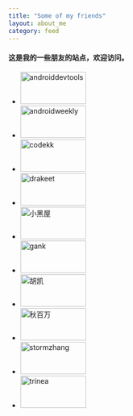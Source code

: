 ```yaml
---
title: "Some of my friends"
layout: about_me
category: feed
---
```


<h4 class='tc'>这是我的一些朋友的站点，欢迎访问。</h4>

<div class="friend-list clearfix">
<ul class='clearfix'>
<li><a href="http://androiddevtools.cn/"><img src="http://7xrhuv.com1.z0.glb.clouddn.com/androiddevtools_cn.png" width="130px" height="64px" alt="androiddevtools" title="收集整理Android开发所需的Android SDK、开发中用到的工具、Android开发教程、Android设计规范，免费的设计素材等。欢迎大家推荐自己在Android开发过程中用的好用的工具、学习开发教程、用到设计素材。"></a></li>

<li><a href="http://androidweekly.cn/"><img src="http://7xrhuv.com1.z0.glb.clouddn.com/androidweekly_cn.png" width="130px" height="64px" alt="androidweekly" title="Android 开发技术周报,汇集互联网上每周Android开发的技术文章、开源项目、开发工具、视频教程、Android设计教程、设计资源等。"></a></li>

<li><a href="http://www.codekk.com/"><img src="http://www.codekk.com/images/codekk-com-130-64.png" width="130px" height="64px" alt="codekk" title="codeKK，专注于开源项目源码解析及优秀开源项目的分享"></a></li>

<li><a href="http://drakeet.me/"><img src="http://ww4.sinaimg.cn/large/86e2ff85gw1f1jt6vd4snj203m01sjra.jpg" width="130px" height="64px" alt="drakeet" title="Drakeet"></a></li>

<li><a href="http://droidyue.com/"><img src="http://7jpolu.com1.z0.glb.clouddn.com/droidyue_com.png" width="130px" height="64px" alt="小黑屋" title="技术小黑屋"></a></li>

<li><a href="http://gank.io/"><img src="http://ww1.sinaimg.cn/large/610dc034gw1f1lnnpb9tej203n01sdfn.jpg" width="130px" height="64px" alt="gank" title="干货集中营，每日分享妹子图 和 技术干货，还有供大家中午休息的休闲视频"></a></li>

<li><a href="http://hukai.me/"><img src="http://hukai.me/images/avatar/130_64.jpg" width="130px" height="64px" alt="胡凯" title="Hi，我是胡凯，就职于腾讯从事Android开发的工作"></a></li>

<li><a href="http://www.liaohuqiu.net"><img src="http://image.liaohuqiu.net/images/links/logo-64-130.png" width="130px" height="64px" alt="秋百万" title="Yet another summer rain, 秋百万"></a></li>

<li><a href="http://stormzhang.com/"><img src="http://stormzhang.com/image/avatar_64.png" width="130px" height="64px" alt="stormzhang" title="Android开发者 + Ruby语言爱好者 + Google脑残粉，爱技术，爱尝鲜，爱开源，爱设计，也爱赚钱！ 热爱并沉溺于移动互联网，Want to make a good app!"></a></li>

<li><a href="http://www.trinea.cn/"><img src="http://www.codekk.com/images/trinea-cn-130-64.png" width="130px" height="64px" alt="trinea" title="Trinea，目前在滴滴出行担任技术专家，主攻 Java 和 Android，专于性能调优和框架设计。"></a></li>

</ul>

</div>
